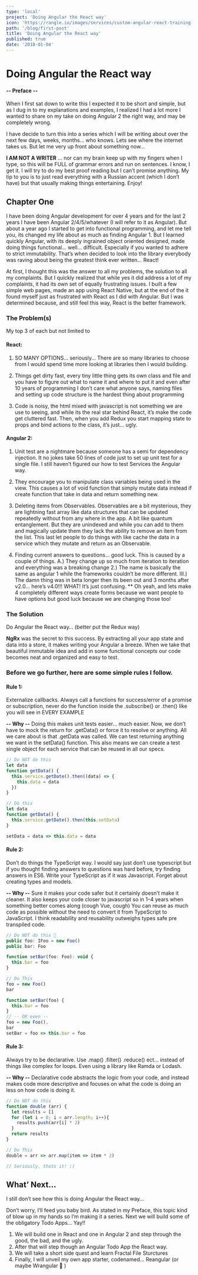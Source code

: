 ```yaml
---
type: 'local'
project: 'Doing Angular the React way'
icon: 'https://rangle.io/images/services/custom-angular-react-training-01.svg'
path: '/blog/first-post'
title: 'Doing Angular the React way'
published: true
date: '2018-01-04'
---
```


# Doing Angular the React way

#### -- Preface --

When I first sat down to write this I expected it to be short and simple, but as I dug in to my explanations and examples, I realized I had a lot more I wanted to share on my take on doing Angular 2 the right way, and may be completely wrong.

I have decide to turn this into a series which I will be writing about over the next few days, weeks, months… who knows. Lets see where the internet takes us. But let me very up front about something now…

**I AM NOT A WRITER** … nor can my brain keep up with my fingers when I type, so this will be FULL of grammar errors and run on sentences. I know, I get it. I will try to do my best proof reading but I can’t promise anything. My tip to you is to just read everything with a Russian accent (which I don’t have) but that usually making things entertaining. Enjoy!

## Chapter One
I have been doing Angular development for over 4 years and for the last 2 years I have been Angular 2/4/5/whatever (I will refer to it as Angular). But about a year ago I started to get into functional programming, and let me tell you, its changed my life about as much as finding Angular 1. But I learned quickly Angular, with its deeply ingrained object oriented designed, made doing things functional… well… difficult. Especially if you wanted to adhere to strict immutability. That’s when decided to look into the library everybody was raving about being the greatest think ever written… React!

At first, I thought this was the answer to all my problems, the solution to all my complaints. But I quickly realized that while yes it did address a lot of my complaints, it had its own set of equally frustrating issues. I built a few simple web pages, made an app using React Native, but at the end of the it found myself just as frustrated with React as I did with Angular. But I was determined because, and still feel this way, React is the better framework.

### The Problem(s)
My top 3 of each but not limited to

#### React:

 1. SO MANY OPTIONS… seriously… There are so many libraries to choose
    from I would spend time more looking at libraries then I would
    building.

2. Things get dirty fast, every tiny little thing gets its
    own class and file and you have to figure out what to name it and
    where to put it and even after 10 years of programming I don’t care
    what anyone says, naming files and setting up code structure is the
    hardest thing about programming

3. Code is noisy, the html mixed with javascript is not something we
    are use to seeing, and while its the real star behind React, it’s
    make the code get cluttered fast. Then, when you add Redux you start
    mapping state to props and bind actions to the class, it’s just…
    ugly.

#### Angular 2:
1. Unit test are a nightmare because someone has a semi for dependency injection. It no jokes take 50 lines of code just to set up unit test for a single file. I still haven’t figured our how to test Services the Angular way.

2. They encourage you to manipulate class variables being used in the view. This causes a lot of void function that simply mutate data instead if create function that take in data and return something new.

3. Deleting items from Observables. Observables are a bit mysterious, they are lightning fast array like data structures that can be updated repeatedly without from any where in the app. A bit like quantum entanglement. But they are unindexed and while you can add to them and magically update them they lack the ability to remove an item from the list. This last let people to do things with like cache the data in a service which they mutate and return as an Observable.

4. Finding current answers to questions… good luck. This is caused by a couple of things. A.) They change up so much from iteration to iteration and everything was a breaking change 2.) The name is basically the same as angular 1 while the frameworks couldn’t be more different. III.) The damn thing was in beta longer then its been out and 3 months after v2.0… here’s v4.0!!! WHAT! It’s just confusing.
** Oh yeah, and lets make 4 completely different ways create forms because we want people to have options but good luck because we are changing those too!

### The Solution
Do Angular the React way… (better put the Redux way)

**NgRx** was the secret to this success. By extracting all your app state and data into a store, it makes writing your Angular a breeze. When we take that beautiful immutable idea and add in some functional concepts our code becomes neat and organized and easy to test.

### Before we go further, here are some simple rules I follow.

#### Rule 1:
Externalize callbacks. Always call a functions for success/error of a promise or subscription, never do the function inside the .subscribe() or .then() like you will see in EVERY EXAMPLE

**-- Why --**
Doing this makes unit tests easier… much easier. Now, we don’t have to mock the return for .getData() or force it to resolve or anything. All we care about is that .getData was called. We can test returning anything we want in the setData() function. This also means we can create a test single object for each service that can be reused in all our specs.

``` js
// Do NOT do this
let data
function getData() {
  this.service.getDate().then((data) => {
    this.data = data
  })
}

// Do this
let data
function getData() {
  this.service.getDate().then(this.setData)
}

setData = data => this.data = data
```

#### Rule 2:
Don’t do things the TypeScript way. I would say just don’t use typescript but if you thought finding answers to questions was hard before, try finding answers in ES6. Write your TypeScript as if it was Javascript. Forget about creating types and models.

**-- Why --**
Sure it makes your code safer but it certainly doesn’t make it cleaner. It also keeps your code closer to javascript so in 1–4 years when something better comes along (cough Vue, cough) You can reuse as much code as possible without the need to convert it from TypeScript to JavaScript. I think readability and reusability outweighs types safe pre transpiled code.

``` js
// Do NOT do this 🤢
public foo: IFoo = new Foo()
public bar: Foo

function setBar(foo: Foo): void {
  this.bar = foo
}

// Do This
foo = new Foo()
bar

function setBar(foo) {
  this.bar = foo
}
// -- OR even --
foo = new Foo(),
bar
setBar = foo => this.bar = foo
```

#### Rule 3:
Always try to be declarative. Use .map() .filter() .reduce() ect… instead of things like complex for loops. Even using a library like Ramda or Lodash.

**-- Why --**
Declarative code abstracts the logic from your code, and instead makes code more descriptive and focuses on what the code is doing an less on how code is doing it.

``` js
// Do NOT do this
function double (arr) {
  let results = []
  for (let i = 0; i < arr.length; i++){
    results.push(arr[i] * 2)
  }
  return results
}

// Do This
double = arr => arr.map(item => item * 2)

// Seriously, thats it! ;)
```

## What’ Next…
I still don’t see how this is doing Angular the React way…

Don’t worry, I’ll feed you baby bird. As stated in my Preface, this topic kind of blow up in my hands so I’m making it a series. Next we will build some of the obligatory Todo Apps… Yay!!

1. We will build one in React and one in Angular 2 and step through the good, the bad, and the ugly.
2. After that will step though an Angular Todo App the React way.
3. We will take a short side quest and learn Fractal File Sturctures
4. Finally, I will unveil my own app starter, codenamed… Reangular (or maybe Wrangular 🤔 )
